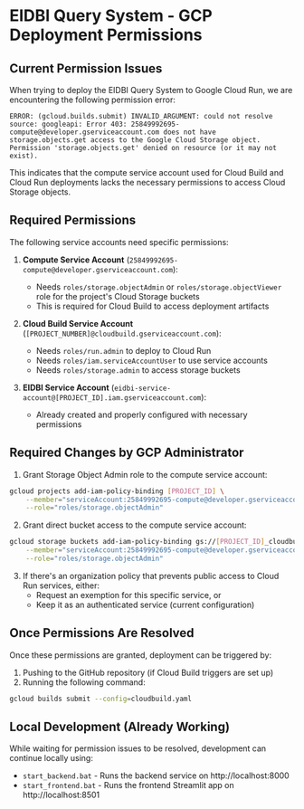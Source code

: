 # EIDBI Query System - GCP Deployment Permissions

## Current Permission Issues

When trying to deploy the EIDBI Query System to Google Cloud Run, we are encountering the following permission error:

```
ERROR: (gcloud.builds.submit) INVALID_ARGUMENT: could not resolve source: googleapi: Error 403: 25849992695-compute@developer.gserviceaccount.com does not have storage.objects.get access to the Google Cloud Storage object. Permission 'storage.objects.get' denied on resource (or it may not exist).
```

This indicates that the compute service account used for Cloud Build and Cloud Run deployments lacks the necessary permissions to access Cloud Storage objects.

## Required Permissions

The following service accounts need specific permissions:

1. **Compute Service Account** (`25849992695-compute@developer.gserviceaccount.com`):
   - Needs `roles/storage.objectAdmin` or `roles/storage.objectViewer` role for the project's Cloud Storage buckets
   - This is required for Cloud Build to access deployment artifacts

2. **Cloud Build Service Account** (`[PROJECT_NUMBER]@cloudbuild.gserviceaccount.com`):
   - Needs `roles/run.admin` to deploy to Cloud Run
   - Needs `roles/iam.serviceAccountUser` to use service accounts
   - Needs `roles/storage.admin` to access storage buckets

3. **EIDBI Service Account** (`eidbi-service-account@[PROJECT_ID].iam.gserviceaccount.com`):
   - Already created and properly configured with necessary permissions

## Required Changes by GCP Administrator

1. Grant Storage Object Admin role to the compute service account:
```bash
gcloud projects add-iam-policy-binding [PROJECT_ID] \
    --member="serviceAccount:25849992695-compute@developer.gserviceaccount.com" \
    --role="roles/storage.objectAdmin"
```

2. Grant direct bucket access to the compute service account:
```bash
gcloud storage buckets add-iam-policy-binding gs://[PROJECT_ID]_cloudbuild \
    --member="serviceAccount:25849992695-compute@developer.gserviceaccount.com" \
    --role="roles/storage.objectAdmin"
```

3. If there's an organization policy that prevents public access to Cloud Run services, either:
   - Request an exemption for this specific service, or
   - Keep it as an authenticated service (current configuration)

## Once Permissions Are Resolved

Once these permissions are granted, deployment can be triggered by:

1. Pushing to the GitHub repository (if Cloud Build triggers are set up)
2. Running the following command:
```bash
gcloud builds submit --config=cloudbuild.yaml
```

## Local Development (Already Working)

While waiting for permission issues to be resolved, development can continue locally using:
- `start_backend.bat` - Runs the backend service on http://localhost:8000
- `start_frontend.bat` - Runs the frontend Streamlit app on http://localhost:8501 